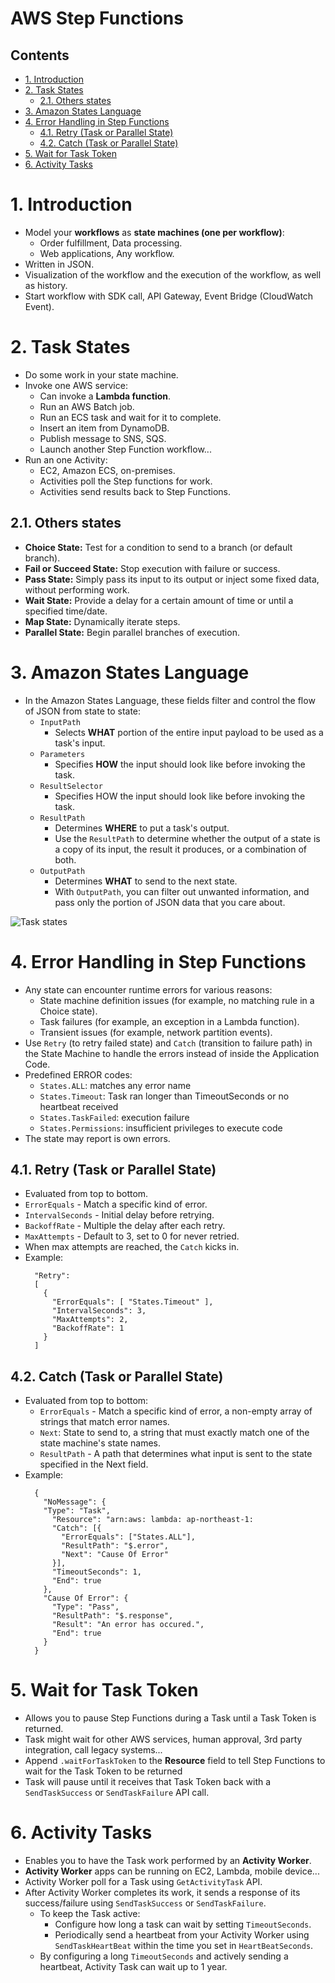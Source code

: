 # AWS Step Functions <!-- omit in toc -->

## Contents <!-- omit in toc -->

- [1. Introduction](#1-introduction)
- [2. Task States](#2-task-states)
  - [2.1. Others states](#21-others-states)
- [3. Amazon States Language](#3-amazon-states-language)
- [4. Error Handling in Step Functions](#4-error-handling-in-step-functions)
  - [4.1. Retry (Task or Parallel State)](#41-retry-task-or-parallel-state)
  - [4.2. Catch (Task or Parallel State)](#42-catch-task-or-parallel-state)
- [5. Wait for Task Token](#5-wait-for-task-token)
- [6. Activity Tasks](#6-activity-tasks)

# 1. Introduction

- Model your **workflows** as **state machines (one per workflow)**:
  - Order fulfillment, Data processing.
  - Web applications, Any workflow.
- Written in JSON.
- Visualization of the workflow and the execution of the workflow, as well as history.
- Start workflow with SDK call, API Gateway, Event Bridge (CloudWatch Event).

# 2. Task States

- Do some work in your state machine.
- Invoke one AWS service:
  - Can invoke a **Lambda function**.
  - Run an AWS Batch job.
  - Run an ECS task and wait for it to complete.
  - Insert an item from DynamoDB.
  - Publish message to SNS, SQS.
  - Launch another Step Function workflow...
- Run an one Activity:
  - EC2, Amazon ECS, on-premises.
  - Activities poll the Step functions for work.
  - Activities send results back to Step Functions.

## 2.1. Others states

- **Choice State:** Test for a condition to send to a branch (or default branch).
- **Fail or Succeed State:** Stop execution with failure or success.
- **Pass State:** Simply pass its input to its output or inject some fixed data, without performing work.
- **Wait State:** Provide a delay for a certain amount of time or until a specified time/date.
- **Map State:** Dynamically iterate steps.
- **Parallel State:** Begin parallel branches of execution.

# 3. Amazon States Language

- In the Amazon States Language, these fields filter and control the flow of JSON from state to state:
  - `InputPath`
    - Selects **WHAT** portion of the entire input payload to be used as a task's input.
  - `Parameters`
    - Specifies **HOW** the input should look like before invoking the task.
  - `ResultSelector`
    - Specifies HOW the input should look like before invoking the task.
  - `ResultPath`
    - Determines **WHERE** to put a task's output.
    - Use the `ResultPath` to determine whether the output of a state is a copy of its input, the result it produces, or a combination of both.
  - `OutputPath`
    - Determines **WHAT** to send to the next state.
    - With `OutputPath`, you can filter out unwanted information, and pass only the portion of JSON data that you care about.

![Task states](/Images/AWSStepFunctionsTaskStates.png)

# 4. Error Handling in Step Functions

- Any state can encounter runtime errors for various reasons:
  - State machine definition issues (for example, no matching rule in a Choice state).
  - Task failures (for example, an exception in a Lambda function).
  - Transient issues (for example, network partition events).
- Use `Retry` (to retry failed state) and `Catch` (transition to failure path) in the State Machine to handle the errors instead of inside the Application Code.
- Predefined ERROR codes:
  - `States.ALL`: matches any error name
  - `States.Timeout`: Task ran longer than TimeoutSeconds or no heartbeat received
  - `States.TaskFailed`: execution failure
  - `States.Permissions`: insufficient privileges to execute code
- The state may report is own errors.

## 4.1. Retry (Task or Parallel State)

- Evaluated from top to bottom.
- `ErrorEquals` - Match a specific kind of error.
- `IntervalSeconds` - Initial delay before retrying.
- `BackoffRate` - Multiple the delay after each retry.
- `MaxAttempts` - Default to 3, set to 0 for never retried.
- When max attempts are reached, the `Catch` kicks in.
- Example:
  ```
    "Retry":
    [
      {
        "ErrorEquals": [ "States.Timeout" ],
        "IntervalSeconds": 3,
        "MaxAttempts": 2,
        "BackoffRate": 1
      }
    ]
  ```

## 4.2. Catch (Task or Parallel State)

- Evaluated from top to bottom:
  - `ErrorEquals` - Match a specific kind of error, a non-empty array of strings that match error names.
  - `Next`: State to send to, a string that must exactly match one of the state machine's state names.
  - `ResultPath` - A path that determines what input is sent to the state specified in the Next field.
- Example:
  ```
    {
      "NoMessage": {
      "Type": "Task",
        "Resource": "arn:aws: lambda: ap-northeast-1:
        "Catch": [{
          "ErrorEquals": ["States.ALL"],
          "ResultPath": "$.error",
          "Next": "Cause Of Error"
        }],
        "TimeoutSeconds": 1,
        "End": true
      },
      "Cause Of Error": {
        "Type": "Pass",
        "ResultPath": "$.response",
        "Result": "An error has occured.",
        "End": true
      }
    }
  ```

# 5. Wait for Task Token

- Allows you to pause Step Functions during a Task until a Task Token is returned.
- Task might wait for other AWS services, human approval, 3rd party integration, call legacy systems...
- Append `.waitForTaskToken` to the **Resource** field to tell Step Functions to wait for the Task Token to be returned
- Task will pause until it receives that Task Token back with a `SendTaskSuccess` or `SendTaskFailure` API call.

# 6. Activity Tasks

- Enables you to have the Task work performed by an **Activity Worker**.
- **Activity Worker** apps can be running on EC2, Lambda, mobile device...
- Activity Worker poll for a Task using `GetActivityTask` API.
- After Activity Worker completes its work, it sends a response of its success/failure using `SendTaskSuccess` or `SendTaskFailure`.
  - To keep the Task active:
    - Configure how long a task can wait by setting `TimeoutSeconds`.
    - Periodically send a heartbeat from your Activity Worker using `SendTaskHeartBeat` within the time you set in `HeartBeatSeconds`.
  - By configuring a long `TimeoutSeconds` and actively sending a heartbeat, Activity Task can wait up to 1 year.
